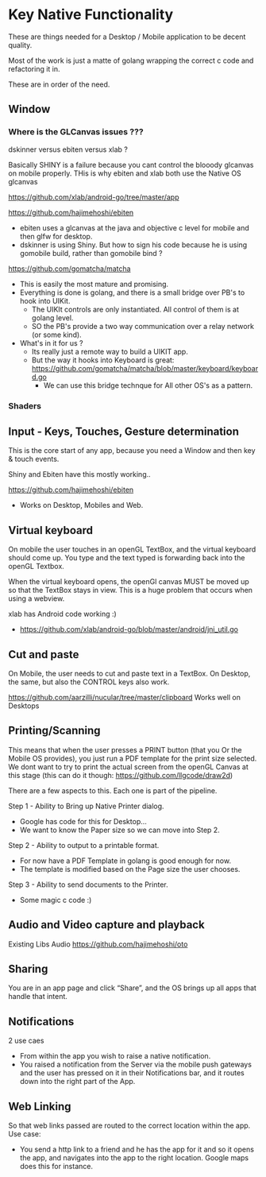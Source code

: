 # Key Native Functionality

These are things needed for a Desktop / Mobile application to be decent quality. 

Most of the work is just a matte of golang wrapping the correct c code and refactoring it in.

These are in order of the need.

## Window

### Where is the GLCanvas issues ??? 
dskinner versus ebiten versus xlab ?

Basically SHINY is a failure because you cant control the blooody glcanvas on mobile properly.
THis is why ebiten and xlab both use the Native OS glcanvas

https://github.com/xlab/android-go/tree/master/app

https://github.com/hajimehoshi/ebiten
- ebiten uses a glcanvas at the java and objective c level for mobile and then glfw for desktop.
- dskinner is using Shiny. But how to sign his code because he is using gomobile build, rather than gomobile bind ?


https://github.com/gomatcha/matcha
- This is easily the most mature and promising.
- Everything is done is golang, and there is a small bridge over PB's to hook into UIKit.
	- The UIKIt controls are only instantiated. All control of them is at golang level.
	- SO the PB's provide a two way communication over a relay network (or some kind).
- What's in it for us ?
	- Its really just a remote way to build a UIKIT app. 
	- But the way it hooks into Keyboard is great: https://github.com/gomatcha/matcha/blob/master/keyboard/keyboard.go
		- We can use this bridge technque for All other OS's as a pattern.
		 



### Shaders 


## Input - Keys, Touches, Gesture determination
This is the core start of any app, because you need a Window and then key & touch events. 

Shiny and Ebiten have this mostly working..

https://github.com/hajimehoshi/ebiten
- Works on Desktop, Mobiles and Web.


## Virtual keyboard
On mobile the user touches in an openGL TextBox, and the virtual keyboard should come up.
You type and the text typed is forwarding back into the openGL Textbox.

When the virtual keyboard opens, the openGl canvas MUST be moved up so that the TextBox stays in view. 
This is a huge problem that occurs when using a webview.


xlab has Android code working :)
- https://github.com/xlab/android-go/blob/master/android/jni_util.go


## Cut and paste
On Mobile, the user needs to cut and paste text in a TextBox.
On Desktop, the same, but also the CONTROL keys also work.


https://github.com/aarzilli/nucular/tree/master/clipboard
Works well on Desktops

## Printing/Scanning
This means that when the user presses a PRINT button (that you Or the Mobile OS provides), you just run a PDF template for the print size selected.
We dont want to try to print the actual screen from the openGL Canvas at this stage (this can do it though: https://github.com/llgcode/draw2d) 

There are a few aspects to this. Each one is part of the pipeline.

Step 1 - Ability to Bring up Native Printer dialog.
- Google has code for this for Desktop...
- We want to know the Paper size so we can move into Step 2.


Step 2 - Ability to output to a printable format. 
- For now have a PDF Template in golang is good enough for now.
- The template is modified based on the Page size the user chooses.


Step 3 - Ability to send documents to the Printer.
- Some magic c code :)




## Audio and Video capture and playback
Existing Libs
Audio
https://github.com/hajimehoshi/oto

## Sharing
You are in an app page and click “Share”, and the OS brings up all apps that handle that intent.

## Notifications
2 use caes
- From within the app you wish to raise a native notification.
- You raised a notification from the Server via the mobile push gateways and the user has pressed on it in their Notifications bar, and it routes down into the right part of the App.

## Web Linking
So that web links passed are routed to the correct location within the app.
Use case:
- You send a http link to a friend and he has the app for it and so it opens the app, and navigates into the app to the right location. Google maps does this for instance.
